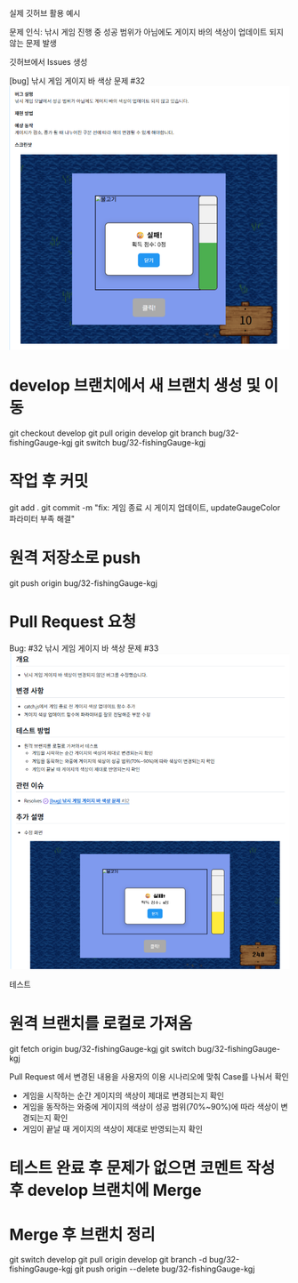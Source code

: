 
실제 깃허브 활용 예시

문제 인식: 낚시 게임 진행 중 성공 범위가 아님에도 게이지 바의 색상이 업데이트 되지 않는 문제 발생

깃허브에서 Issues 생성

[bug] 낚시 게임 게이지 바 색상 문제 #32
![img_1.png](ThrowIt_Github_Collaboration_img1.png)

# develop 브랜치에서 새 브랜치 생성 및 이동
git checkout develop
git pull origin develop
git branch bug/32-fishingGauge-kgj
git switch bug/32-fishingGauge-kgj

# 작업 후 커밋
git add .
git commit -m "fix: 게임 종료 시 게이지 업데이트, updateGaugeColor 파라미터 부족 해결"

# 원격 저장소로 push
git push origin bug/32-fishingGauge-kgj

# Pull Request 요청
Bug: #32 낚시 게임 게이지 바 색상 문제 #33
![img_2.png](ThrowIt_Github_Collaboration_img2.png)


테스트
# 원격 브랜치를 로컬로 가져옴
git fetch origin bug/32-fishingGauge-kgj
git switch bug/32-fishingGauge-kgj


Pull Request 에서 변경된 내용을 사용자의 이용 시나리오에 맞춰 Case를 나눠서 확인
- 게임을 시작하는 순간 게이지의 색상이 제대로 변경되는지 확인
- 게임을 동작하는 와중에 게이지의 색상이 성공 범위(70%~90%)에 따라 색상이 변경되는지 확인
- 게임이 끝날 때 게이지의 색상이 제대로 반영되는지 확인

# 테스트 완료 후 문제가 없으면 코멘트 작성 후 develop 브랜치에 Merge

# Merge 후 브랜치 정리
git switch develop
git pull origin develop
git branch -d bug/32-fishingGauge-kgj
git push origin --delete bug/32-fishingGauge-kgj

